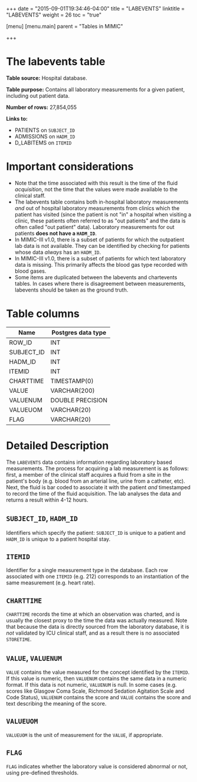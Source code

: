 +++
date = "2015-09-01T19:34:46-04:00"
title = "LABEVENTS"
linktitle = "LABEVENTS"
weight = 26
toc = "true"

[menu]
  [menu.main]
    parent = "Tables in MIMIC"

+++


# The labevents table

**Table source:** Hospital database.

**Table purpose:** Contains all laboratory measurements for a given patient, including out patient data.

**Number of rows:** 27,854,055

**Links to:**

* PATIENTS on `SUBJECT_ID`
* ADMISSIONS on `HADM_ID`
* D_LABITEMS on `ITEMID`

# Important considerations

* Note that the time associated with this result is the time of the fluid *acquisition*, not the time that the values were made available to the clinical staff.
* The labevents table contains both in-hospital laboratory measurements *and* out of hospital laboratory measurements from clinics which the patient has visited (since the patient is not "in" a hospital when visiting a clinic, these patients often referred to as "out patients" and the data is often called "out patient" data). Laboratory measurements for out patients **does not have a `HADM_ID`**.
* In MIMIC-III v1.0, there is a subset of patients for which the outpatient lab data is not available. They can be identified by checking for patients whose data *always* has an `HADM_ID`.
* In MIMIC-III v1.0, there is a subset of patients for which text laboratory data is missing. This primarily affects the blood gas type recorded with blood gases.
* Some items are duplicated between the labevents and chartevents tables. In cases where there is disagreement between measurements, labevents should be taken as the ground truth.

# Table columns

Name | Postgres data type
---- | ----
ROW\_ID | INT
SUBJECT\_ID | INT
HADM\_ID | INT
ITEMID | INT
CHARTTIME | TIMESTAMP(0)
VALUE | VARCHAR(200)
VALUENUM | DOUBLE PRECISION
VALUEUOM | VARCHAR(20)
FLAG | VARCHAR(20)

# Detailed Description

The `LABEVENTS` data contains information regarding laboratory based measurements. The process for acquiring a lab measurement is as follows: first, a member of the clinical staff acquires a fluid from a site in the patient's body (e.g. blood from an arterial line, urine from a catheter, etc). Next, the fluid is bar coded to associate it with the patient *and* timestamped to record the time of the fluid acquisition. The lab analyses the data and returns a result within 4-12 hours.

## `SUBJECT_ID`, `HADM_ID`

Identifiers which specify the patient: `SUBJECT_ID` is unique to a patient and `HADM_ID` is unique to a patient hospital stay.

## `ITEMID`

Identifier for a single measurement type in the database. Each row associated with one `ITEMID` (e.g. 212) corresponds to an instantiation of the same measurement (e.g. heart rate).

## `CHARTTIME`

`CHARTTIME` records the time at which an observation was charted, and is usually the closest proxy to the time the data was actually measured.
Note that because the data is directly sourced from the laboratory database, it is *not* validated by ICU clinical staff, and as a result there is no associated `STORETIME`.

## `VALUE`, `VALUENUM`

`VALUE` contains the value measured for the concept identified by the `ITEMID`. If this value is numeric, then `VALUENUM` contains the same data in a numeric format. If this data is not numeric, `VALUENUM` is null. In some cases (e.g. scores like Glasgow Coma Scale, Richmond Sedation Agitation Scale and Code Status), `VALUENUM` contains the score and `VALUE` contains the score and text describing the meaning of the score.

## `VALUEUOM`

`VALUEUOM` is the unit of measurement for the `VALUE`, if appropriate.

## `FLAG`

`FLAG` indicates whether the laboratory value is considered abnormal or not, using pre-defined thresholds.
